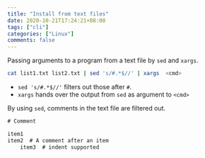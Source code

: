 ```yaml
---
title: "Install from text files"
date: 2020-10-21T17:24:21+08:00
tags: ["cli"]
categories: ["Linux"]
comments: false
---
```


Passing arguments to a program from a text file by `sed` and `xargs`.

<!--more-->

```bash
cat list1.txt list2.txt | sed 's/#.*$//' | xargs  <cmd>
```

- `sed 's/#.*$//'` filters out those after `#`.
- `xargs` hands over the output from `sed` as argument to `<cmd>`

By using `sed`, comments in the text file are filtered out.

```txt
# Comment

item1
item2  # A comment after an item
    item3  # indent supported
```
